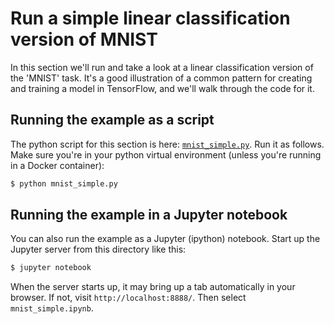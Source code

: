 
# Run a simple linear classification version of MNIST

In this section we'll run and take a look at a linear classification version of the 'MNIST' task.
It's a good illustration of a common pattern for creating and training a model in TensorFlow, and we'll walk through the code for it.

## Running the example as a script

The python script for this section is here: [`mnist_simple.py`](./mnist_simple.py).
Run it as follows.  Make sure you're in your python virtual environment (unless you're running in a Docker container):

```sh
$ python mnist_simple.py
```

## Running the example in a Jupyter notebook

You can also run the example as a Jupyter (ipython) notebook.
Start up the Jupyter server from this directory like this:

```sh
$ jupyter notebook
```

When the server starts up, it may bring up a tab automatically in your browser. If not, visit
`http://localhost:8888/`.  Then select `mnist_simple.ipynb`.
